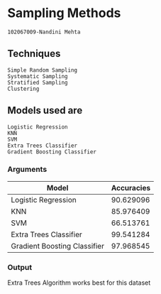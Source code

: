 # Sampling Methods
```
102067009-Nandini Mehta
```

## Techniques
```
Simple Random Sampling
Systematic Sampling
Stratified Sampling
Clustering
```

## Models used are
```
Logistic Regression
KNN
SVM
Extra Trees Classifier
Gradient Boosting Classifier
```
### Arguments
| Model | Accuracies |
|------------| -----------------|
| Logistic Regression |  90.629096 |
| KNN | 85.976409 |
| SVM | 66.513761 |
| Extra Trees Classifier | 99.541284 |
| Gradient Boosting Classifier | 97.968545 |

### Output
Extra Trees Algorithm works best for this dataset

